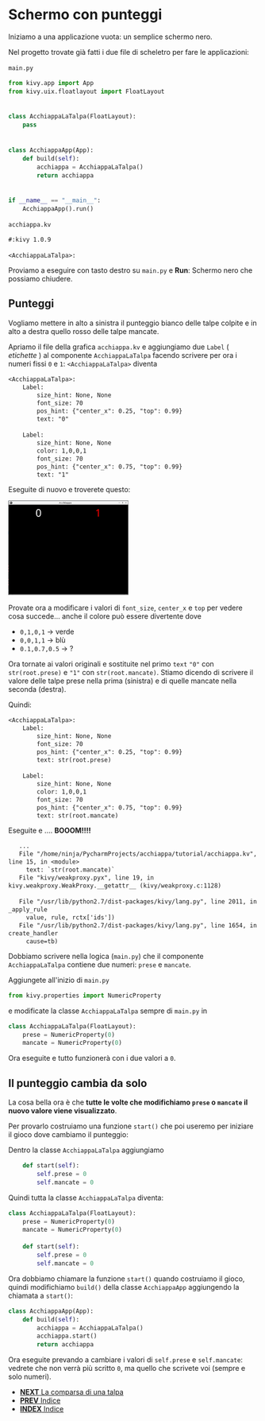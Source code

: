 # Schermo con punteggi

Iniziamo a una applicazione vuota: un semplice schermo nero.

Nel progetto trovate già fatti i due file di scheletro per fare le applicazioni:

`main.py`

```python
from kivy.app import App
from kivy.uix.floatlayout import FloatLayout


class AcchiappaLaTalpa(FloatLayout):
    pass


class AcchiappaApp(App):
    def build(self):
        acchiappa = AcchiappaLaTalpa()
        return acchiappa


if __name__ == "__main__":
    AcchiappaApp().run()
```

`acchiappa.kv`
```kv
#:kivy 1.0.9

<AcchiappaLaTalpa>:
```

Proviamo a eseguire con tasto destro su `main.py` e **Run**: Schermo nero che possiamo chiudere.

## Punteggi

Vogliamo mettere in alto a sinistra il punteggio bianco delle talpe colpite e in alto a destra quello rosso delle talpe 
mancate.

Apriamo il file della grafica `acchiappa.kv` e aggiungiamo due `Label` ( *etichette* ) al componente 
`AcchiappaLaTalpa` facendo scrivere per ora i numeri fissi `0` e `1`: `<AcchiappaLaTalpa>` diventa

```kv
<AcchiappaLaTalpa>:
    Label:
        size_hint: None, None
        font_size: 70
        pos_hint: {"center_x": 0.25, "top": 0.99}
        text: "0"

    Label:
        size_hint: None, None
        color: 1,0,0,1
        font_size: 70
        pos_hint: {"center_x": 0.75, "top": 0.99}
        text: "1"
```

Eseguite di nuovo e troverete questo:

![Punteggio](punteggio.png)

Provate ora a modificare i valori di `font_size`, `center_x` e `top` per vedere cosa succede... anche il colore può 
essere divertente dove 
 * `0,1,0,1` -> verde
 * `0,0,1,1` -> blù
 * `0.1,0.7,0.5` -> ?

Ora tornate ai valori originali e sostituite nel primo `text` `"0"` con `str(root.prese)` e `"1"` con 
`str(root.mancate)`. Stiamo dicendo di scrivere il valore delle talpe prese nella prima (sinistra) e di
quelle mancate nella seconda (destra).

Quindi:

```kv
<AcchiappaLaTalpa>:
    Label:
        size_hint: None, None
        font_size: 70
        pos_hint: {"center_x": 0.25, "top": 0.99}
        text: str(root.prese)

    Label:
        size_hint: None, None
        color: 1,0,0,1
        font_size: 70
        pos_hint: {"center_x": 0.75, "top": 0.99}
        text: str(root.mancate)
```

Eseguite e .... **BOOOM!!!!**

```
   ...
   File "/home/ninja/PycharmProjects/acchiappa/tutorial/acchiappa.kv", line 15, in <module>
     text: `str(root.mancate)`
   File "kivy/weakproxy.pyx", line 19, in kivy.weakproxy.WeakProxy.__getattr__ (kivy/weakproxy.c:1128)
 
   File "/usr/lib/python2.7/dist-packages/kivy/lang.py", line 2011, in _apply_rule
     value, rule, rctx['ids'])
   File "/usr/lib/python2.7/dist-packages/kivy/lang.py", line 1654, in create_handler
     cause=tb)
```

Dobbiamo scrivere nella logica (`main.py`) che il componente `AcchiappaLaTalpa` contiene due numeri: `prese` e 
`mancate`.

Aggiungete all'inizio di `main.py`

```python
from kivy.properties import NumericProperty
```

e modificate la classe `AcchiappaLaTalpa` sempre di `main.py` in

```python
class AcchiappaLaTalpa(FloatLayout):
    prese = NumericProperty(0)
    mancate = NumericProperty(0)
```

Ora eseguite e tutto funzionerà con i due valori a `0`.

## Il punteggio cambia da solo

La cosa bella ora è che **tutte le volte che modifichiamo `prese` o `mancate` il nuovo valore viene visualizzato**.

Per provarlo costruiamo una funzione `start()` che poi useremo per iniziare il gioco dove cambiamo il punteggio:

Dentro la classe `AcchiappaLaTalpa` aggiungiamo

```python
    def start(self):
        self.prese = 0
        self.mancate = 0
```

Quindi tutta la classe `AcchiappaLaTalpa` diventa:

```python
class AcchiappaLaTalpa(FloatLayout):
    prese = NumericProperty(0)
    mancate = NumericProperty(0)

    def start(self):
        self.prese = 0
        self.mancate = 0
```

Ora dobbiamo chiamare la funzione `start()` quando costruiamo il gioco, quindi modifichiamo `build()` della classe
`AcchiappaApp` aggiungendo la chiamata a `start()`:

```python
class AcchiappaApp(App):
    def build(self):
        acchiappa = AcchiappaLaTalpa()
        acchiappa.start()
        return acchiappa
```

Ora eseguite prevando a cambiare i valori di `self.prese` e `self.mancate`: vedrete che non verrà più scritto
`0`, ma quello che scrivete voi (sempre e solo numeri).

* [**NEXT** La comparsa di una talpa](una_talpa.md)
* [**PREV** Indice](start.md)
* [**INDEX** Indice](start.md)

